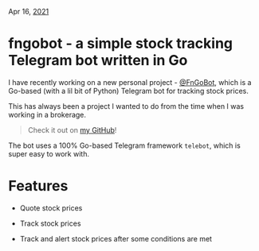 Apr 16, [2021](/blog/2021/)

# fngobot - a simple stock tracking Telegram bot written in Go

I have recently working on a new personal project - [@FnGoBot](https://github.com/soyart/fngobot),
which is a Go-based (with a lil bit of Python) Telegram bot for tracking stock prices.

This has always been a project I wanted to do from the time when I was working in a brokerage.

> Check it out on [my GitHub](https://github.com/soyart)!

The bot uses a 100% Go-based Telegram framework `telebot`, which is super easy to work with.

# Features

- Quote stock prices

- Track stock prices

- Track and alert stock prices after some conditions are met
